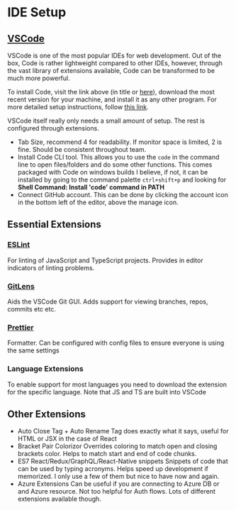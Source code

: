 # IDE Setup

## [VSCode](https://code.visualstudio.com/)

VSCode is one of the most popular IDEs for web development. Out of the box, Code is rather lightweight compared to other IDEs, however, through the vast library of extensions available, Code can be transformed to be much more powerful.

To install Code, visit the link above (in title or [here](https://code.visualstudio.com/)), download the most recent version for your machine, and install it as any other program. For more detailed setup instructions, follow [this link](https://code.visualstudio.com/docs/setup/windows).

VSCode itself really only needs a small amount of setup. The rest is configured through extensions.

- Tab Size, recommend 4 for readability. If monitor space is limited, 2 is fine. Should be consistent throughout team.
- Install Code CLI tool. This allows you to use the `code` in the command line to open files/folders and do some other functions. This comes packaged with Code on windows builds I believe, if not, it can be installed by going to the command palette `ctrl+shift+p` and looking for **Shell Command: Install 'code' command in PATH**
- Connect GitHub account. This can be done by clicking the account icon in the bottom left of the editor, above the manage icon.

## Essential Extensions

### [ESLint](https://marketplace.visualstudio.com/items?itemName=dbaeumer.vscode-eslint)

For linting of JavaScript and TypeScript projects. Provides in editor indicators of linting problems.

### [GitLens](https://marketplace.visualstudio.com/items?itemName=eamodio.gitlens)

Aids the VSCode Git GUI. Adds support for viewing branches, repos, commits etc etc.

### [Prettier](https://marketplace.visualstudio.com/items?itemName=esbenp.prettier-vscode)

Formatter. Can be configured with config files to ensure everyone is using the same settings

### Language Extensions

To enable support for most languages you need to download the extension for the specific language. Note that JS and TS are built into VSCode

## Other Extensions

- Auto Close Tag + Auto Rename Tag
  does exactly what it says, useful for HTML or JSX in the case of React
- Bracket Pair Colorizor
  Overrides coloring to match open and closing brackets color. Helps to match start and end of code chunks.
- ES7 React/Redux/GraphQL/React-Native snippets
  Snippets of code that can be used by typing acronyms. Helps speed up development if memorized. I only use a few of them but nice to have now and again.
- Azure Extensions
  Can be useful if you are connecting to Azure DB or and Azure resource. Not too helpful for Auth flows. Lots of different extensions available though.
